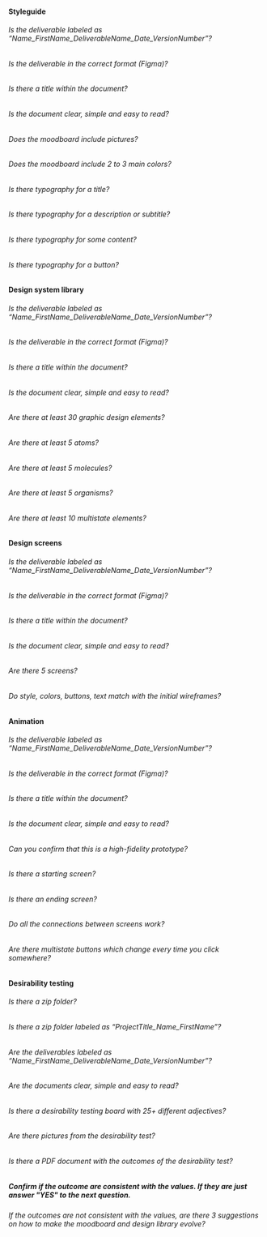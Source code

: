 #### Styleguide

###### Is the deliverable labeled as “Name_FirstName_DeliverableName_Date_VersionNumber”?

###### Is the deliverable in the correct format (Figma)?

###### Is there a title within the document?

###### Is the document clear, simple and easy to read?

###### Does the moodboard include pictures?

###### Does the moodboard include 2 to 3 main colors?

###### Is there typography for a title?

###### Is there typography for a description or subtitle?

###### Is there typography for some content?

###### Is there typography for a button?

#### Design system library

###### Is the deliverable labeled as “Name_FirstName_DeliverableName_Date_VersionNumber”?

###### Is the deliverable in the correct format (Figma)?

###### Is there a title within the document?

###### Is the document clear, simple and easy to read?

###### Are there at least 30 graphic design elements?

###### Are there at least 5 atoms?

###### Are there at least 5 molecules?

###### Are there at least 5 organisms?

###### Are there at least 10 multistate elements?

#### Design screens

###### Is the deliverable labeled as “Name_FirstName_DeliverableName_Date_VersionNumber”?

###### Is the deliverable in the correct format (Figma)?

###### Is there a title within the document?

###### Is the document clear, simple and easy to read?

###### Are there 5 screens?

###### Do style, colors, buttons, text match with the initial wireframes?

#### Animation

###### Is the deliverable labeled as “Name_FirstName_DeliverableName_Date_VersionNumber”?

###### Is the deliverable in the correct format (Figma)?

###### Is there a title within the document?

###### Is the document clear, simple and easy to read?

###### Can you confirm that this is a high-fidelity prototype?

###### Is there a starting screen?

###### Is there an ending screen?

###### Do all the connections between screens work?

###### Are there multistate buttons which change every time you click somewhere?

#### Desirability testing

###### Is there a zip folder?

###### Is there a zip folder labeled as “ProjectTitle_Name_FirstName”?

###### Are the deliverables labeled as “Name_FirstName_DeliverableName_Date_VersionNumber”?

###### Are the documents clear, simple and easy to read?

###### Is there a desirability testing board with 25+ different adjectives?

###### Are there pictures from the desirability test?

###### Is there a PDF document with the outcomes of the desirability test?

##### Confirm if the outcome are consistent with the values. If they are just answer "YES" to the next question.

###### If the outcomes are not consistent with the values, are there 3 suggestions on how to make the moodboard and design library evolve?
